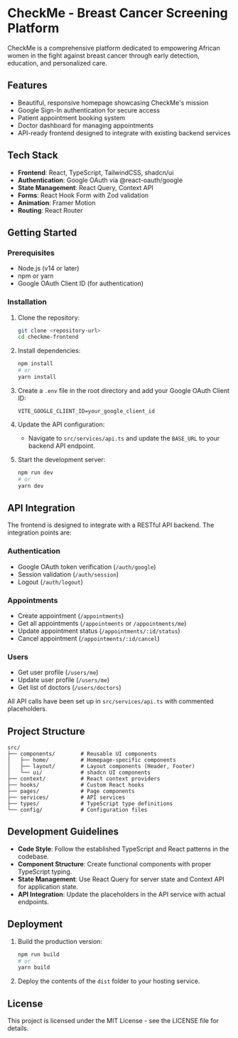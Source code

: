 # CheckMe - Breast Cancer Screening Platform

CheckMe is a comprehensive platform dedicated to empowering African women in the fight against breast cancer through early detection, education, and personalized care.

## Features

- Beautiful, responsive homepage showcasing CheckMe's mission
- Google Sign-In authentication for secure access
- Patient appointment booking system
- Doctor dashboard for managing appointments
- API-ready frontend designed to integrate with existing backend services

## Tech Stack

- **Frontend**: React, TypeScript, TailwindCSS, shadcn/ui
- **Authentication**: Google OAuth via @react-oauth/google
- **State Management**: React Query, Context API
- **Forms**: React Hook Form with Zod validation
- **Animation**: Framer Motion
- **Routing**: React Router

## Getting Started

### Prerequisites

- Node.js (v14 or later)
- npm or yarn
- Google OAuth Client ID (for authentication)

### Installation

1. Clone the repository:
   ```bash
   git clone <repository-url>
   cd checkme-frontend
   ```

2. Install dependencies:
   ```bash
   npm install
   # or
   yarn install
   ```

3. Create a `.env` file in the root directory and add your Google OAuth Client ID:
   ```
   VITE_GOOGLE_CLIENT_ID=your_google_client_id
   ```

4. Update the API configuration:
    - Navigate to `src/services/api.ts` and update the `BASE_URL` to your backend API endpoint.

5. Start the development server:
   ```bash
   npm run dev
   # or
   yarn dev
   ```

## API Integration

The frontend is designed to integrate with a RESTful API backend. The integration points are:

### Authentication
- Google OAuth token verification (`/auth/google`)
- Session validation (`/auth/session`)
- Logout (`/auth/logout`)

### Appointments
- Create appointment (`/appointments`)
- Get all appointments (`/appointments` or `/appointments/me`)
- Update appointment status (`/appointments/:id/status`)
- Cancel appointment (`/appointments/:id/cancel`)

### Users
- Get user profile (`/users/me`)
- Update user profile (`/users/me`)
- Get list of doctors (`/users/doctors`)

All API calls have been set up in `src/services/api.ts` with commented placeholders.

## Project Structure

```
src/
├── components/        # Reusable UI components
│   ├── home/          # Homepage-specific components
│   ├── layout/        # Layout components (Header, Footer)
│   └── ui/            # shadcn UI components
├── context/           # React context providers
├── hooks/             # Custom React hooks
├── pages/             # Page components
├── services/          # API services
├── types/             # TypeScript type definitions
└── config/            # Configuration files
```

## Development Guidelines

- **Code Style**: Follow the established TypeScript and React patterns in the codebase.
- **Component Structure**: Create functional components with proper TypeScript typing.
- **State Management**: Use React Query for server state and Context API for application state.
- **API Integration**: Update the placeholders in the API service with actual endpoints.

## Deployment

1. Build the production version:
   ```bash
   npm run build
   # or
   yarn build
   ```

2. Deploy the contents of the `dist` folder to your hosting service.

## License

This project is licensed under the MIT License - see the LICENSE file for details.
